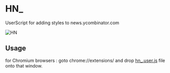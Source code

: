 HN_
===

UserScript for adding styles to news.ycombinator.com

![HN](http://hnbar.herokuapp.com/static/hn.PNG)

Usage
-----

for Chromium browsers :
goto chrome://extensions/ and drop [hn_.user.js](http://hnbar.com/static/hn_.user.js) file onto that window.